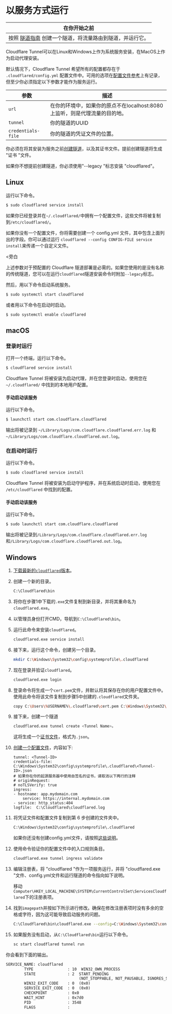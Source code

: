 # 以服务方式运行

| 在你开始之前 |
|---|
| 按照 [隧道指南](/connect-apps/install-and-setup/tunnel-guide) 创建一个隧道，将流量路由到隧道，并运行它。|

Cloudflare Tunnel可以在Linux和Windows上作为系统服务安装，在MacOS上作为启动代理安装。

默认情况下，Cloudflare Tunnel 希望所有的配置都存在于 `.cloudflared/config.yml` 配置文件中。可用的选项在[配置文件参考](/connections/connect-apps/configuration/configuration-file/)上有记录，但至少你必须指定以下参数才能作为服务运行。

|参数|描述|
|---|---|
|`url`|在你的环境中，如果你的原点不在localhost:8080上监听，则是代理流量的目的地。
|`tunnel`|你的隧道的UUID
|`credentials-file`|你的隧道的凭证文件的位置。

你必须在将其安装为服务之前[创建隧道](/connections/connect-apps/create-tunnel)，以及其证书文件。提前创建隧道将生成 "证书 "文件。

如果你不想提前创建隧道，你必须使用"--legacy "标志安装 "cloudflared"。

## Linux

运行以下命令。

```sh
$ sudo cloudflared service install
```

如果你已经登录并在`~/.cloudflared/`中拥有一个配置文件，这些文件将被复制到`/etc/cloudflared/`。

如果你没有一个配置文件，你将需要创建一个 config.yml 文件，其中包含上面列出的字段。你可以通过运行 `cloudflared --config CONFIG-FILE service install`来传递一个自定义文件。

<旁白

上述参数对于预配置的 Cloudflare 隧道部署是必需的。如果您使用的是没有名称的传统隧道，您可以在运行`cloudflared`隧道安装命令时附加`--legacy`标志。

</Aside>

然后，用以下命令启动系统服务。
```sh
$ sudo systemctl start cloudflared
``` 

或者用以下命令在启动时启动。
```sh
$ sudo systemctl enable cloudflared
```

## macOS

### 登录时运行

打开一个终端，运行以下命令。

```sh
$ cloudflared service install
```

Cloudflare Tunnel 将被安装为启动代理，并在您登录时启动，使用您在 `~/.cloudflared/` 中找到的本地用户配置。

#### 手动启动该服务

运行以下命令。

```sh
$ launchctl start com.cloudflare.cloudflared
```

输出将被记录到 `~/Library/Logs/com.cloudflare.cloudflared.err.log` 和 `~/Library/Logs/com.cloudflare.cloudflared.out.log`。

### 在启动时运行

运行以下命令。

```sh
$ sudo cloudflared service install
```

Cloudflare Tunnel 将被安装为启动守护程序，并在系统启动时启动，使用您在 `/etc/cloudflared` 中找到的配置。

#### 手动启动该服务

运行以下命令。

```sh
$ sudo launchctl start com.cloudflare.cloudflared
```

输出将被记录到`/Library/Logs/com.cloudflare.cloudflared.err.log`和`/Library/Logs/com.cloudflare.cloudflared.out.log`。

## Windows

1. [下载最新的`cloudflared`版本](/connections/connect-apps/install-and-setup/installation)。

1. 创建一个新的目录。
    
    ```bash
    C:\Cloudflared\bin
    ```

1. 将你在步骤1中下载的`.exe`文件复制到新目录，并将其重命名为`cloudflared.exe`。

1. 以管理员身份打开CMD，导航到`C:\Cloudflared\bin`。

1. 运行此命令来安装`cloudflared`。

    ```bash
    cloudflared.exe service install
    ```
1. 接下来，运行这个命令，创建另一个目录。

    ```bash
    mkdir C:\Windows\System32\config\systemprofile\.cloudflared
    ```

1. 现在登录并验证`cloudflared`。

    ```bash
    cloudflared.exe login
    ```

1. 登录命令将生成一个`cert.pem`文件，并默认将其保存在你的用户配置文件中。使用此命令将该文件复制到步骤5中创建的`.cloudflared`文件夹。

    ```bash
    copy C:\Users\%USERNAME%\.cloudflared\cert.pem C:\Windows\System32\config\systemprofile\.cloudflared
    ```

1. 接下来，创建一个隧道
    
    ```bash
    cloudflared.exe tunnel create <Tunnel Name>。
    ```
    
    这将生成一个[证书文件](/connections/connect-apps/tunnel-useful-terms#credentials-file)，格式为`.json`。

1. [创建一个配置文件](/connections/connect-apps/install-and-setup/tunnel-guide#4-create-a-configuration-file)，内容如下:

    ```text
    tunnel: <Tunnel-ID>
    credentials-file: C:\Windows\System32\config\systemprofile\.cloudflared\<Tunnel-ID>.json
    # 如果你在你的起源服务器中使用自签名的证书，请取消以下两行的注释
    # originRequest:
    # noTLSVerify: true
    ingress:
    - hostname: app.mydomain.com
        service: https://internal.mydomain.com
    - service: http_status:404
    logfile:  C:\Cloudflared\cloudflared.log
    ```

1. 将凭证文件和配置文件复制到第 6 步创建的文件夹中。

    ```bash
    C:\Windows\System32\config\systemprofile\.cloudflared
    ```

    <Aside type='Note'>

    如果你还没有创建config.yml文件，请按照[这些说明](/connections/connect-apps/install-and-setup/tunnel-guide#4-create-a-configuration-file)。

    </Aside>

1. 使用命令验证你的配置文件中的入口规则条目。

    ```bash
    cloudflared.exe tunnel ingress validate
    ```

1. 编辑注册表，将 "cloudflared "作为一项服务运行，并将 "cloudflared.exe "文件、config.yml文件和运行隧道的命令指向如下说明。

    移动`Computer\HKEY_LOCAL_MACHINE\SYSTEM\CurrentControlSet\ServicesCloudflared`下的注册表项。

1. 找到`imagepath`并按如下所示进行修改。确保在修改注册表项时没有多余的空格或字符，因为这可能导致启动服务的问题。

    ```bash
    C:\Cloudflared\bin\cloudflared.exe --config=C:\Windows\System32\config\systemprofile\.cloudflared\config.yml tunnel run
    ```

1. 如果服务没有启动，从`C:\Cloudflared\bin`运行以下命令。

    ```bash
    sc start cloudflared tunnel run
    ```

你会看到下面的输出。

```txt
SERVICE_NAME: cloudflared
        TYPE               : 10  WIN32_OWN_PROCESS
        STATE              : 2  START_PENDING
                                (NOT_STOPPABLE, NOT_PAUSABLE, IGNORES_SHUTDOWN)
        WIN32_EXIT_CODE    : 0  (0x0)
        SERVICE_EXIT_CODE  : 0  (0x0)
        CHECKPOINT         : 0x0
        WAIT_HINT          : 0x7d0
        PID                : 3548
        FLAGS              :
```